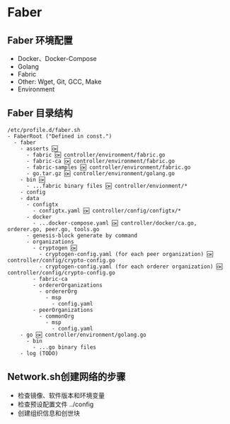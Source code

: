 # Faber

## Faber 环境配置

- Docker、Docker-Compose
- Golang
- Fabric
- Other: Wget, Git, GCC, Make
- Environment

## Faber 目录结构

```
/etc/profile.d/faber.sh 
- FaberRoot ("Defined in const.")
  - faber
    - asserts 🆗 
      - fabric 🆗 controller/environment/fabric.go
      - fabric-ca 🆗 controller/environment/fabric.go
      - fabric-samples 🆗 controller/environment/fabric.go
      - go.tar.gz 🆗 controller/environment/golang.go
    - bin 🆗 
      - ...fabric binary files 🆗 controller/envionment/*
    - config
    - data
      - configtx
        - configtx.yaml 🆗 controller/config/configtx/*  
      - docker
        - ...docker-compose.yaml 🆗 controller/docker/ca.go, orderer.go, peer.go, tools.go
      - genesis-block generate by command
      - organizations
        - cryptogen 🆗 
          - cryptogen-config.yaml (for each peer organization) 🆗 controller/config/crypto-config.go
          - cryptogen-config.yaml (for each orderer organization) 🆗 controller/config/crypto-config.go
        - fabric-ca
        - ordererOrganizations
          - ordererOrg
            - msp
              - config.yaml
        - peerOrganizations
          - commonOrg
            - msp
              - config.yaml
    - go 🆗 controller/environment/golang.go
      - bin
        - ...go binary files
    - log (TODO)

```


## Network.sh创建网络的步骤

- 检查镜像、软件版本和环境变量
- 检查预设配置文件 ../config
- 创建组织信息和创世块


